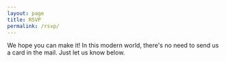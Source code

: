```yaml
---
layout: page
title: RSVP
permalink: /rsvp/
---
```


We hope you can make it! In this modern world, there's no need to send us a card in the mail. Just let us know below.